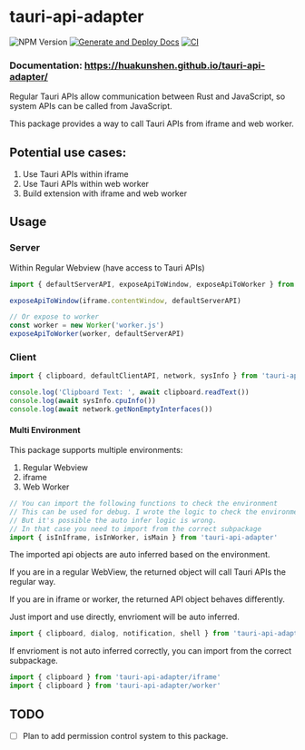 # tauri-api-adapter

![NPM Version](https://img.shields.io/npm/v/tauri-api-adapter)
[![Generate and Deploy Docs](https://github.com/HuakunShen/tauri-api-adapter/actions/workflows/docs.yml/badge.svg)](https://github.com/HuakunShen/tauri-api-adapter/actions/workflows/docs.yml)
[![CI](https://github.com/HuakunShen/tauri-api-adapter/actions/workflows/ci.yml/badge.svg)](https://github.com/HuakunShen/tauri-api-adapter/actions/workflows/ci.yml)

### Documentation: https://huakunshen.github.io/tauri-api-adapter/

Regular Tauri APIs allow communication between Rust and JavaScript, so system APIs can be called from JavaScript.

This package provides a way to call Tauri APIs from iframe and web worker.

## Potential use cases:

1. Use Tauri APIs within iframe
2. Use Tauri APIs within web worker
3. Build extension with iframe and web worker

## Usage

### Server

Within Regular Webview (have access to Tauri APIs)

```ts
import { defaultServerAPI, exposeApiToWindow, exposeApiToWorker } from 'tauri-api-adapter'

exposeApiToWindow(iframe.contentWindow, defaultServerAPI)

// Or expose to worker
const worker = new Worker('worker.js')
exposeApiToWorker(worker, defaultServerAPI)
```

### Client

```ts
import { clipboard, defaultClientAPI, network, sysInfo } from 'tauri-api-adapter'

console.log('Clipboard Text: ', await clipboard.readText())
console.log(await sysInfo.cpuInfo())
console.log(await network.getNonEmptyInterfaces())
```

#### Multi Environment

This package supports multiple environments:

1. Regular Webview
2. iframe
3. Web Worker

```ts
// You can import the following functions to check the environment
// This can be used for debug. I wrote the logic to check the environment in the package.
// But it's possible the auto infer logic is wrong.
// In that case you need to import from the correct subpackage
import { isInIframe, isInWorker, isMain } from 'tauri-api-adapter'
```

The imported api objects are auto inferred based on the environment.

If you are in a regular WebView, the returned object will call Tauri APIs the regular way.

If you are in iframe or worker, the returned API object behaves differently.

Just import and use directly, envrioment will be auto inferred.

```ts
import { clipboard, dialog, notification, shell } from 'tauri-api-adapter'
```

If envrioment is not auto inferred correctly, you can import from the correct subpackage.

```ts
import { clipboard } from 'tauri-api-adapter/iframe'
import { clipboard } from 'tauri-api-adapter/worker'
```

## TODO

- [ ] Plan to add permission control system to this package.
